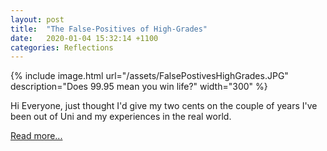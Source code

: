 ```yaml
---
layout: post
title:  "The False-Positives of High-Grades"
date:   2020-01-04 15:32:14 +1100
categories: Reflections
---
```

{% include image.html url="/assets/FalsePostivesHighGrades.JPG" description="Does 99.95 mean you win life?" width="300" %}

Hi Everyone, just thought I'd give my two cents on the couple of years I've been out of Uni and my experiences in the real world.



[Read more...](https://medium.com/@iamwilliamj/the-false-positives-of-high-grades-da29fcb5b1f8)



<!-- You’ll find this post in your `_posts` directory. Go ahead and edit it and re-build the site to see your changes. You can rebuild the site in many different ways, but the most common way is to run `jekyll serve`, which launches a web server and auto-regenerates your site when a file is updated.

Jekyll requires blog post files to be named according to the following format:

`YEAR-MONTH-DAY-title.MARKUP`

Where `YEAR` is a four-digit number, `MONTH` and `DAY` are both two-digit numbers, and `MARKUP` is the file extension representing the format used in the file. After that, include the necessary front matter. Take a look at the source for this post to get an idea about how it works.

Jekyll also offers powerful support for code snippets:

{% highlight ruby %}
def print_hi(name)
  puts "Hi, #{name}"
end
print_hi('Tom')
#=> prints 'Hi, Tom' to STDOUT.
{% endhighlight %}

Check out the [Jekyll docs][jekyll-docs] for more info on how to get the most out of Jekyll. File all bugs/feature requests at [Jekyll’s GitHub repo][jekyll-gh]. If you have questions, you can ask them on [Jekyll Talk][jekyll-talk].

[jekyll-docs]: https://jekyllrb.com/docs/home
[jekyll-gh]:   https://github.com/jekyll/jekyll
[jekyll-talk]: https://talk.jekyllrb.com/ -->
